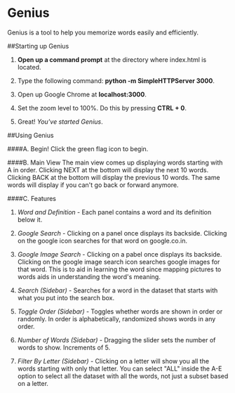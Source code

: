 # Genius

Genius is a tool to help you memorize words easily and efficiently. 

##Starting up Genius

1) __Open up a command prompt__ at the directory where index.html is located.

2) Type the following command: __python -m SimpleHTTPServer 3000__.

3) Open up Google Chrome at __localhost:3000__. 

4) Set the zoom level to 100%. Do this by pressing __CTRL + 0__.

5) Great! _You've started Genius_.


##Using Genius

####A. Begin!
Click the green flag icon to begin. 

####B. Main View 
The main view comes up displaying words starting with A in order. Clicking NEXT at the bottom will display the next 10 words. Clicking BACK at the bottom will display the previous 10 words. The same words will display if you can't go back or forward anymore. 

####C. Features

  1) _Word and Definition_ - Each panel contains a word and its definition below it.
  
  2) _Google Search_ - Clicking on a panel once displays its backside. Clicking on the google icon searches for that word
on google.co.in.
  
  3) _Google Image Search_ - Clicking on a pabel once displays its backside. Clicking on the google image search icon searches 
google images for that word. This is to aid in learning the word since mapping pictures to words aids in understanding the word's meaning.

  4) _Search (Sidebar)_ - Searches for a word in the dataset that starts with what you put into the search box.
  
  5) _Toggle Order (Sidebar)_ - Toggles whether words are shown in order or randomly. In order is alphabetically, randomized shows words in any order.
  
  6) _Number of Words (Sidebar)_ - Dragging the slider sets the number of words to show. Increments of 5.
  
  7) _Filter By Letter (Sidebar)_ - Clicking on a letter will show you all the words starting with only that letter. You can select "ALL" inside the A-E option to select all the dataset with all the words, not just a subset based on a letter. 



